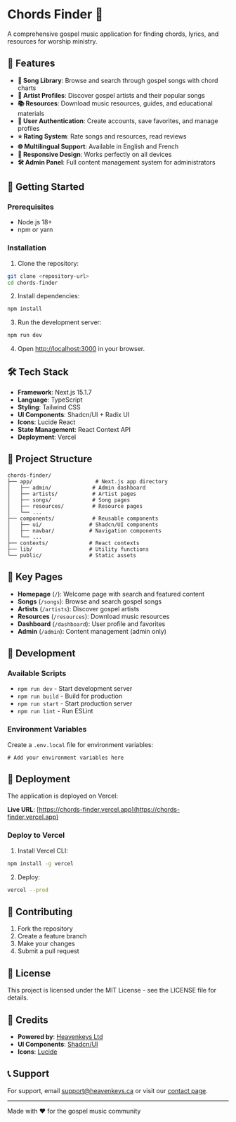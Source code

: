 # Chords Finder 🎵

A comprehensive gospel music application for finding chords, lyrics, and resources for worship ministry.

## 🌟 Features

- **🎵 Song Library**: Browse and search through gospel songs with chord charts
- **👥 Artist Profiles**: Discover gospel artists and their popular songs
- **📚 Resources**: Download music resources, guides, and educational materials
- **🔐 User Authentication**: Create accounts, save favorites, and manage profiles
- **⭐ Rating System**: Rate songs and resources, read reviews
- **🌐 Multilingual Support**: Available in English and French
- **📱 Responsive Design**: Works perfectly on all devices
- **🛠️ Admin Panel**: Full content management system for administrators

## 🚀 Getting Started

### Prerequisites

- Node.js 18+ 
- npm or yarn

### Installation

1. Clone the repository:
```bash
git clone <repository-url>
cd chords-finder
```

2. Install dependencies:
```bash
npm install
```

3. Run the development server:
```bash
npm run dev
```

4. Open [http://localhost:3000](http://localhost:3000) in your browser.

## 🛠️ Tech Stack

- **Framework**: Next.js 15.1.7
- **Language**: TypeScript
- **Styling**: Tailwind CSS
- **UI Components**: Shadcn/UI + Radix UI
- **Icons**: Lucide React
- **State Management**: React Context API
- **Deployment**: Vercel

## 📁 Project Structure

```
chords-finder/
├── app/                    # Next.js app directory
│   ├── admin/             # Admin dashboard
│   ├── artists/           # Artist pages
│   ├── songs/             # Song pages
│   ├── resources/         # Resource pages
│   └── ...
├── components/            # Reusable components
│   ├── ui/               # Shadcn/UI components
│   ├── navbar/           # Navigation components
│   └── ...
├── contexts/             # React contexts
├── lib/                  # Utility functions
└── public/               # Static assets
```

## 🎯 Key Pages

- **Homepage** (`/`): Welcome page with search and featured content
- **Songs** (`/songs`): Browse and search gospel songs
- **Artists** (`/artists`): Discover gospel artists
- **Resources** (`/resources`): Download music resources
- **Dashboard** (`/dashboard`): User profile and favorites
- **Admin** (`/admin`): Content management (admin only)

## 🔧 Development

### Available Scripts

- `npm run dev` - Start development server
- `npm run build` - Build for production
- `npm run start` - Start production server
- `npm run lint` - Run ESLint

### Environment Variables

Create a `.env.local` file for environment variables:

```env
# Add your environment variables here
```

## 🚀 Deployment

The application is deployed on Vercel:

**Live URL**: [https://chords-finder.vercel.app](https://chords-finder.vercel.app)

### Deploy to Vercel

1. Install Vercel CLI:
```bash
npm install -g vercel
```

2. Deploy:
```bash
vercel --prod
```

## 👥 Contributing

1. Fork the repository
2. Create a feature branch
3. Make your changes
4. Submit a pull request

## 📄 License

This project is licensed under the MIT License - see the LICENSE file for details.

## 🙏 Credits

- **Powered by**: [Heavenkeys Ltd](https://heavenkeys.ca)
- **UI Components**: [Shadcn/UI](https://ui.shadcn.com)
- **Icons**: [Lucide](https://lucide.dev)

## 📞 Support

For support, email support@heavenkeys.ca or visit our [contact page](https://chords-finder.vercel.app/contact).

---

Made with ❤️ for the gospel music community